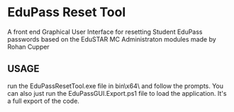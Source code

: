 EduPass Reset Tool
====================

A front end Graphical User Interface for resetting Student EduPass passwords based on the EduSTAR MC Administraton modules made by Rohan Cupper

USAGE
-----

run the EduPassResetTool.exe file in bin\x64\ and follow the prompts.
You can also just run the EduPassGUI.Export.ps1 file to load the application. It's a full export of the code.